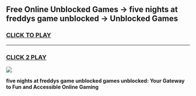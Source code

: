 
## Free Online Unblocked Games → five nights at freddys game unblocked → Unblocked Games
<h3>
<a href="https://premium.freeplayer.one?title=five_nights_at_freddys_game_unblocked&ref=21F">CLICK TO PLAY</a></h3>
<hr>

<h3>
<a href="https://premium.freeplayer.one?title=five_nights_at_freddys_game_unblocked&ref=21F">CLICK 2 PLAY</a>
  
</h3>

<a href="https://premium.freeplayer.one?title=five_nights_at_freddys_game_unblocked&ref=21F/"><img src="https://clearcache.store/games.png"></a>


**five nights at freddys game unblocked games unblocked: Your Gateway to Fun and Accessible Online Gaming**
